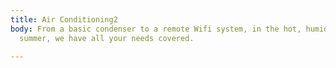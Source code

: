 ```yaml
---
title: Air Conditioning2
body: From a basic condenser to a remote Wifi system, in the hot, humid, Louisiana
  summer, we have all your needs covered.

---
```

